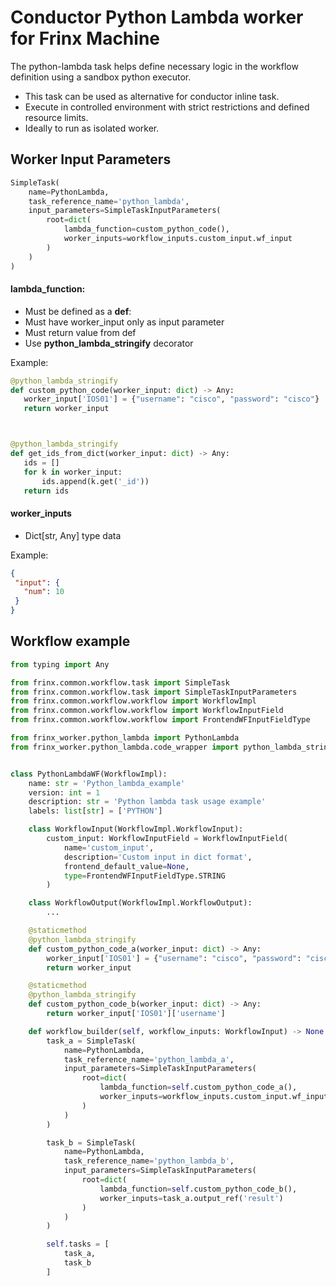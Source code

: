 # Conductor Python Lambda worker for Frinx Machine

The python-lambda task helps define necessary logic in the workflow definition using a sandbox python executor.
- This task can be used as alternative for conductor inline task.
- Execute in controlled environment with strict restrictions and defined resource limits.
- Ideally to run as isolated worker.

## Worker Input Parameters
 
```python
SimpleTask(
    name=PythonLambda,
    task_reference_name='python_lambda',
    input_parameters=SimpleTaskInputParameters(
        root=dict(
            lambda_function=custom_python_code(),
            worker_inputs=workflow_inputs.custom_input.wf_input
        )
    )
)
```

#### lambda_function: 
- Must be defined as a **def**:
- Must have worker_input only as input parameter
- Must return value from def 
- Use **python_lambda_stringify** decorator

Example: 
 ```python
@python_lambda_stringify
def custom_python_code(worker_input: dict) -> Any:
    worker_input['IOS01'] = {"username": "cisco", "password": "cisco"}
    return worker_input



@python_lambda_stringify
def get_ids_from_dict(worker_input: dict) -> Any:
    ids = []
    for k in worker_input:
        ids.append(k.get('_id'))
    return ids
```

#### worker_inputs
- Dict[str, Any] type data 

Example: 
 ```json
 {
  "input": {
    "num": 10
  }
}
```

## Workflow example

```python
from typing import Any

from frinx.common.workflow.task import SimpleTask
from frinx.common.workflow.task import SimpleTaskInputParameters
from frinx.common.workflow.workflow import WorkflowImpl
from frinx.common.workflow.workflow import WorkflowInputField
from frinx.common.workflow.workflow import FrontendWFInputFieldType

from frinx_worker.python_lambda import PythonLambda
from frinx_worker.python_lambda.code_wrapper import python_lambda_stringify


class PythonLambdaWF(WorkflowImpl):
    name: str = 'Python_lambda_example'
    version: int = 1
    description: str = 'Python lambda task usage example'
    labels: list[str] = ['PYTHON']

    class WorkflowInput(WorkflowImpl.WorkflowInput):
        custom_input: WorkflowInputField = WorkflowInputField(
            name='custom_input',
            description='Custom input in dict format',
            frontend_default_value=None,
            type=FrontendWFInputFieldType.STRING
        )

    class WorkflowOutput(WorkflowImpl.WorkflowOutput):
        ...

    @staticmethod
    @python_lambda_stringify
    def custom_python_code_a(worker_input: dict) -> Any:
        worker_input['IOS01'] = {"username": "cisco", "password": "cisco"}
        return worker_input

    @staticmethod
    @python_lambda_stringify
    def custom_python_code_b(worker_input: dict) -> Any:
        return worker_input['IOS01']['username']

    def workflow_builder(self, workflow_inputs: WorkflowInput) -> None:
        task_a = SimpleTask(
            name=PythonLambda,
            task_reference_name='python_lambda_a',
            input_parameters=SimpleTaskInputParameters(
                root=dict(
                    lambda_function=self.custom_python_code_a(),
                    worker_inputs=workflow_inputs.custom_input.wf_input
                )
            )
        )

        task_b = SimpleTask(
            name=PythonLambda,
            task_reference_name='python_lambda_b',
            input_parameters=SimpleTaskInputParameters(
                root=dict(
                    lambda_function=self.custom_python_code_b(),
                    worker_inputs=task_a.output_ref('result')
                )
            )
        )

        self.tasks = [
            task_a,
            task_b
        ]
```

